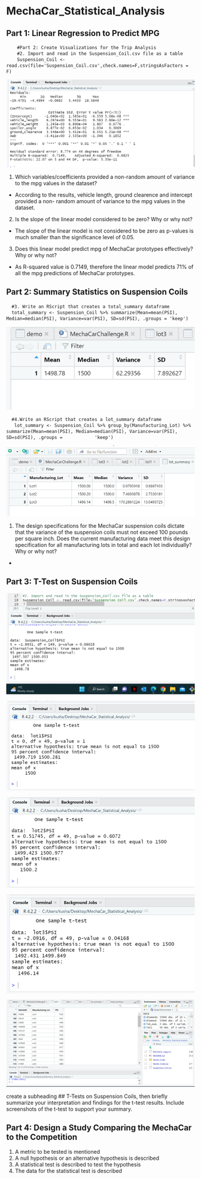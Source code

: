 # MechaCar_Statistical_Analysis

## Part 1: Linear Regression to Predict MPG

        #Part 2: Create Visualizations for the Trip Analysis
        #2. Import and read in the Suspension_Coil.csv file as a table
        Suspension_Coil <- read.csv(file='Suspension_Coil.csv',check.names=F,stringsAsFactors = F) 

![Test Image](/Resources/linear_regression.png)

1. Which variables/coefficients provided a non-random amount of variance to the mpg values in the dataset?
- According to the results, vehicle length, ground clearence and intercept provided a non- random amount of variance to the mpg values in the dataset.

2. Is the slope of the linear model considered to be zero? Why or why not?
- The slope of the linear model is not considered to be zero as p-values is much smaller than the significance level of 0.05.
3. Does this linear model predict mpg of MechaCar prototypes effectively? Why or why not?
- As R-squared value is 0.7149, therefore the linear model predicts 71% of all the mpg predictions of MechaCar prototypes.

## Part 2: Summary Statistics on Suspension Coils
      #3. Write an RScript that creates a total_summary dataframe
      total_summary <- Suspension_Coil %>% summarize(Mean=mean(PSI), Median=median(PSI), Variance=var(PSI), SD=sd(PSI), .groups = 'keep')
      
![Test Image](/Resources/total_summary.png)

      #4.Write an RScript that creates a lot_summary dataframe 
       lot_summary <- Suspension_Coil %>% group_by(Manufacturing_Lot) %>% summarize(Mean=mean(PSI), Median=median(PSI), Variance=var(PSI), SD=sd(PSI), .groups =            'keep')
       
![Test Image](/Resources/lot_summary.png)

    
1. The design specifications for the MechaCar suspension coils dictate that the variance of the suspension coils must not exceed 100 pounds per square inch. Does the current manufacturing data meet this design specification for all manufacturing lots in total and each lot individually? Why or why not?
- 

## Part 3: T-Test on Suspension Coils

![Test Image](/Resources/Suspension_Coil_test.png)



![Test Image](/Resources/lot1_test.png)


![Test Image](/Resources/lot2_test.png)


![Test Image](/Resources/lot3_test.png)



![Test Image](/Resources/lot3_table.png)



create a subheading ## T-Tests on Suspension Coils, then briefly summarize your interpretation and findings for the t-test results. Include screenshots of the t-test to support your summary.

## Part 4: Design a Study Comparing the MechaCar to the Competition
1. A metric to be tested is mentioned 
2. A null hypothesis or an alternative hypothesis is described 
3. A statistical test is described to test the hypothesis 
4. The data for the statistical test is described 

